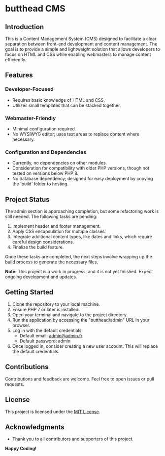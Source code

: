 # butthead CMS

## Introduction

This is a Content Management System (CMS) designed to facilitate a clear separation between front-end development and content management. The goal is to provide a simple and lightweight solution that allows developers to focus on HTML and CSS while enabling webmasters to manage content efficiently.

## Features

### Developer-Focused
- Requires basic knowledge of HTML and CSS.
- Utilizes small templates that can be stacked together.

### Webmaster-Friendly
- Minimal configuration required.
- No WYSIWYG editor; uses text areas to replace content where necessary.

### Configuration and Dependencies
- Currently, no dependencies on other modules.
- Consideration for compatibility with older PHP versions, though not tested on versions below PHP 8.
- No database dependency; designed for easy deployment by copying the 'build' folder to hosting.

## Project Status

The admin section is approaching completion, but some refactoring work is still needed. The following tasks are pending:

1. Implement header and footer management.
2. Apply CSS encapsulation for multiple classes.
3. Integrate additional content types, like dates and links, which require careful design considerations.
4. Finalize the build feature.

Once these tasks are completed, the next steps involve wrapping up the build process to generate the necessary files.

**Note:** This project is a work in progress, and it is not yet finished. Expect ongoing development and updates.

## Getting Started

1. Clone the repository to your local machine.
2. Ensure PHP 7 or later is installed.
3. Open your terminal and navigate to the project directory.
4. Run the application by accessing the "butthead/admin" URL in your browser.
5. Log in with the default credentials:
   - Default email: admin@admin.fr
   - Default password: admin
6. Once logged in, consider creating a new user account. This will replace the default credentials.

## Contributions

Contributions and feedback are welcome. Feel free to open issues or pull requests.

## License

This project is licensed under the [MIT License](LICENSE).

## Acknowledgments

- Thank you to all contributors and supporters of this project.

**Happy Coding!**
